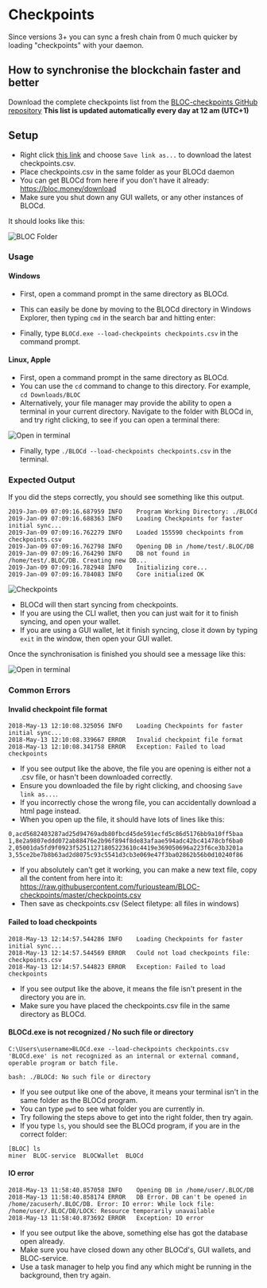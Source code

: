 ﻿# **Checkpoints**
Since versions 3+ you can sync a fresh chain from 0 much quicker by loading "checkpoints" with your daemon.

## **How to synchronise the blockchain faster and better**

Download the complete checkpoints list from the [BLOC-checkpoints GitHub repository](https://github.com/furiousteam/BLOC-checkpoints)
**This list is updated automatically every day at 12 am (UTC+1)**

## **Setup**

- Right click [this link](https://raw.githubusercontent.com/furiousteam/BLOC-checkpoints/master/checkpoints.csv) and choose `Save link as...` to download the latest checkpoints.csv.
- Place checkpoints.csv in the same folder as your BLOCd daemon
- You can get BLOCd from here if you don't have it already: https://bloc.money/download
- Make sure you shut down any GUI wallets, or any other instances of BLOCd.

It should looks like this:

![BLOC Folder](images/list.png)

### **Usage**

#### Windows

- First, open a command prompt in the same directory as BLOCd.
- This can easily be done by moving to the BLOCd directory in Windows Explorer, then typing `cmd` in the search bar and hitting enter:

- Finally, type `BLOCd.exe --load-checkpoints checkpoints.csv` in the command prompt.

#### Linux, Apple

- First, open a command prompt in the same directory as BLOCd.
- You can use the `cd` command to change to this directory. For example, `cd Downloads/BLOC`
- Alternatively, your file manager may provide the ability to open a terminal in your current directory. Navigate to the folder with BLOCd in, and try right clicking, to see if you can open a terminal there:

![Open in terminal](images/open-in-terminal.png)

- Finally, type `./BLOCd --load-checkpoints checkpoints.csv` in the terminal.

### **Expected Output**

If you did the steps correctly, you should see something like this output.

```
2019-Jan-09 07:09:16.687959 INFO    Program Working Directory: ./BLOCd
2019-Jan-09 07:09:16.688363 INFO    Loading Checkpoints for faster initial sync...
2019-Jan-09 07:09:16.762279 INFO    Loaded 155590 checkpoints from checkpoints.csv
2019-Jan-09 07:09:16.762798 INFO    Opening DB in /home/test/.BLOC/DB
2019-Jan-09 07:09:16.764290 INFO    DB not found in /home/test/.BLOC/DB. Creating new DB...
2019-Jan-09 07:09:16.782948 INFO    Initializing core...
2019-Jan-09 07:09:16.784083 INFO    Core initialized OK
```

![Checkpoints](images/checkpoints-1.png)

- BLOCd will then start syncing from checkpoints.
- If you are using the CLI wallet, then you can just wait for it to finish syncing, and open your wallet.
- If you are using a GUI wallet, let it finish syncing, close it down by typing `exit` in the window, then open your GUI wallet.

Once the synchronisation is finished you should see a message like this:

![Open in terminal](images/checkpoints-final.png)

### **Common Errors**

#### Invalid checkpoint file format

```
2018-May-13 12:10:08.325056 INFO    Loading Checkpoints for faster initial sync...
2018-May-13 12:10:08.339667 ERROR   Invalid checkpoint file format
2018-May-13 12:10:08.341758 ERROR   Exception: Failed to load checkpoints
```

- If you see output like the above, the file you are opening is either not a .csv file, or hasn't been downloaded correctly.
- Ensure you downloaded the file by right clicking, and choosing `Save link as...`.
- If you incorrectly chose the wrong file, you can accidentally  download a html page instead.
- When you open up the file, it should have lots of lines like this:

```
0,acd5682403287ad25d94769adb80fbcd45de591ecfd5c86d5176bb9a10ff5baa
1,8e2a9807eddd072ab88476e2b96f894f8de83afaae594adc42bc41478cbf6ba0
2,05001da5fd9f0923f52511271805223610c4419e369050696a223f6ce3b3201a
3,55ce2be7b8b63ad2d8075c93c5541d3cb3e069e47f3ba02862b56b0d10240f86
```

- If you absolutely can't get it working, you can make a new text file, copy all the content from here into it: https://raw.githubusercontent.com/furiousteam/BLOC-checkpoints/master/checkpoints.csv
- Then save as checkpoints.csv (Select filetype: all files in windows)

#### Failed to load checkpoints

```
2018-May-13 12:14:57.544286 INFO    Loading Checkpoints for faster initial sync...
2018-May-13 12:14:57.544569 ERROR   Could not load checkpoints file: checkpoints.csv
2018-May-13 12:14:57.544823 ERROR   Exception: Failed to load checkpoints
```

- If you see output like the above, it means the file isn't present in the directory you are in.
- Make sure you have placed the checkpoints.csv file in the same directory as BLOCd.

#### BLOCd.exe is not recognized / No such file or directory

```
C:\Users\username>BLOCd.exe --load-checkpoints checkpoints.csv
'BLOCd.exe' is not recognized as an internal or external command,
operable program or batch file.
```

`bash: ./BLOCd: No such file or directory`

- If you see output like one of the above, it means your terminal isn't in the same folder as the BLOCd program.
- You can type `pwd` to see what folder you are currently in.
- Try following the steps above to get into the right folder, then try again.
- If you type `ls`, you should see the BLOCd program, if you are in the correct folder:

```
[BLOC] ls
miner  BLOC-service  BLOCWallet  BLOCd
```

#### IO error

```
2018-May-13 11:58:40.857058 INFO    Opening DB in /home/user/.BLOC/DB
2018-May-13 11:58:40.858174 ERROR   DB Error. DB can't be opened in /home/zacuserh/.BLOC/DB. Error: IO error: While lock file: /home/user/.BLOC/DB/LOCK: Resource temporarily unavailable
2018-May-13 11:58:40.873692 ERROR   Exception: IO error
```

- If you see output like the above, something else has got the database open already.
- Make sure you have closed down any other BLOCd's, GUI wallets, and BLOC-service.
- Use a task manager to help you find any which might be running in the background, then try again.